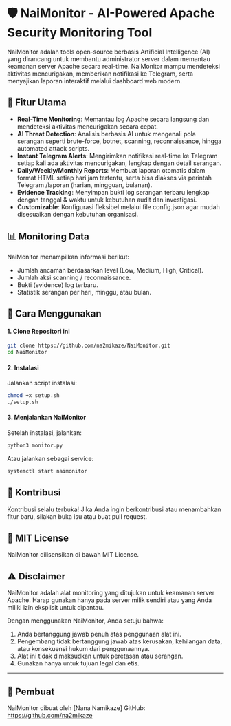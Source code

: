 # 🛡️ NaiMonitor - AI-Powered Apache Security Monitoring Tool

NaiMonitor adalah tools open-source berbasis Artificial Intelligence (AI) yang dirancang untuk membantu administrator server dalam memantau keamanan server Apache secara real-time. NaiMonitor mampu mendeteksi aktivitas mencurigakan, memberikan notifikasi ke Telegram, serta menyajikan laporan interaktif melalui dashboard web modern.

## 🚀 Fitur Utama

- **Real-Time Monitoring**: Memantau log Apache secara langsung dan mendeteksi aktivitas mencurigakan secara cepat.
- **AI Threat Detection**: Analisis berbasis AI untuk mengenali pola serangan seperti brute-force, botnet, scanning, reconnaissance, hingga automated attack scripts.
- **Instant Telegram Alerts**: Mengirimkan notifikasi real-time ke Telegram setiap kali ada aktivitas mencurigakan, lengkap dengan detail serangan.
- **Daily/Weekly/Monthly Reports**: Membuat laporan otomatis dalam format HTML setiap hari jam tertentu, serta bisa diakses via perintah Telegram /laporan (harian, mingguan, bulanan).
- **Evidence Tracking**: Menyimpan bukti log serangan terbaru lengkap dengan tanggal & waktu untuk kebutuhan audit dan investigasi.
- **Customizable**: Konfigurasi fleksibel melalui file config.json agar mudah disesuaikan dengan kebutuhan organisasi.

## 📊 Monitoring Data
NaiMonitor menampilkan informasi berikut:
- Jumlah ancaman berdasarkan level (Low, Medium, High, Critical).
- Jumlah aksi scanning / reconnaissance.
- Bukti (evidence) log terbaru.
- Statistik serangan per hari, minggu, atau bulan.

## 🔧 Cara Menggunakan
#### 1. Clone Repositori ini
```bash
git clone https://github.com/na2mikaze/NaiMonitor.git
cd NaiMonitor
```

#### 2. Instalasi
Jalankan script instalasi:
```bash
chmod +x setup.sh
./setup.sh
```

#### 3. Menjalankan NaiMonitor
Setelah instalasi, jalankan:
```bash
python3 monitor.py
```
Atau jalankan sebagai service:
```bash
systemctl start naimonitor
```

## 🤝 Kontribusi

Kontribusi selalu terbuka!
Jika Anda ingin berkontribusi atau menambahkan fitur baru, silakan buka isu atau buat pull request.

## 📄 MIT License

NaiMonitor dilisensikan di bawah MIT License.

## ⚠️ Disclaimer

NaiMonitor adalah alat monitoring yang ditujukan untuk keamanan server Apache.
Harap gunakan hanya pada server milik sendiri atau yang Anda miliki izin eksplisit untuk dipantau.

Dengan menggunakan NaiMonitor, Anda setuju bahwa:
1. Anda bertanggung jawab penuh atas penggunaan alat ini.
2. Pengembang tidak bertanggung jawab atas kerusakan, kehilangan data, atau konsekuensi hukum dari penggunaannya.
3. Alat ini tidak dimaksudkan untuk peretasan atau serangan.
4. Gunakan hanya untuk tujuan legal dan etis.

---

## 👤 Pembuat

NaiMonitor dibuat oleh [Nana Namikaze]
GitHub: https://github.com/na2mikaze
